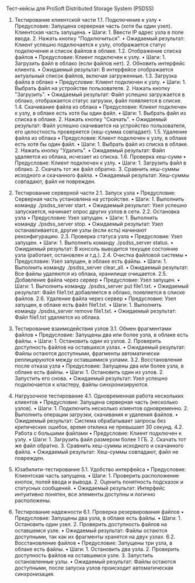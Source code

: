 Тест-кейсы для ProSoft Distributed Storage System (PSDSS)
1. Тестирование клиентской части
1.1. Подключение к узлу
    • Предусловие: Запущена серверная часть (хотя бы один узел). Клиентская часть запущена.
    • Шаги:
        1. Ввести IP адрес узла в поле ввода.
        2. Нажать кнопку "Подключиться".
    • Ожидаемый результат: Клиент успешно подключается к узлу, отображается статус подключения и список файлов в облаке.
1.2. Отображение списка файлов
    • Предусловие: Клиент подключен к узлу.
    • Шаги:
        1. Загрузить файл в облако (если файлов нет).
        2. Обновить интерфейс клиента.
    • Ожидаемый результат: В интерфейсе отображается актуальный список файлов, включая загруженные.
1.3. Загрузка файла в облако
    • Предусловие: Клиент подключен к узлу.
    • Шаги:
        1. Выбрать файл на устройстве пользователя.
        2. Нажать кнопку "Загрузить".
    • Ожидаемый результат: Файл успешно загружается в облако, отображается статус загрузки, файл появляется в списке.
1.4. Скачивание файла из облака
    • Предусловие: Клиент подключен к узлу, в облаке есть хотя бы один файл.
    • Шаги:
        1. Выбрать файл из списка в облаке.
        2. Нажать кнопку "Скачать".
    • Ожидаемый результат: Файл успешно скачивается на устройство пользователя, его целостность проверяется (хеш-сумма совпадает).
1.5. Удаление файла из облака
    • Предусловие: Клиент подключен к узлу, в облаке есть хотя бы один файл.
    • Шаги:
        1. Выбрать файл из списка в облаке.
        2. Нажать кнопку "Удалить".
    • Ожидаемый результат: Файл удаляется из облака, исчезает из списка.
1.6. Проверка хеш-сумм
    • Предусловие: Клиент подключен к узлу.
    • Шаги:
        1. Загрузить файл в облако.
        2. Скачать тот же файл обратно.
        3. Сравнить хеш-суммы исходного и скачанного файла.
    • Ожидаемый результат: Хеш-суммы совпадают, файл не поврежден.

2. Тестирование серверной части
2.1. Запуск узла
    • Предусловие: Серверная часть установлена на устройстве.
    • Шаги:
        1. Выполнить команду ./psdss_server start.
    • Ожидаемый результат: Узел успешно запускается, начинает опрос других узлов в сети.
2.2. Остановка узла
    • Предусловие: Узел запущен.
    • Шаги:
        1. Выполнить команду ./psdss_server stop.
    • Ожидаемый результат: Узел останавливается, другие узлы (если есть) начинают реконфигурацию.
2.3. Проверка статуса узла
    • Предусловие: Узел запущен.
    • Шаги:
        1. Выполнить команду ./psdss_server status.
    • Ожидаемый результат: В консоль выводится текущее состояние узла (работает, остановлен и т.д.).
2.4. Очистка файловой системы
    • Предусловие: Узел запущен, в облаке есть файлы.
    • Шаги:
        1. Выполнить команду ./psdss_server clear_all.
    • Ожидаемый результат: Все файлы удаляются из облака, хранилище очищается.
2.5. Добавление файла через сервер
    • Предусловие: Узел запущен.
    • Шаги:
        1. Выполнить команду ./psdss_server put file1.txt.
    • Ожидаемый результат: Файл file1.txt добавляется в облако, появляется в списке файлов.
2.6. Удаление файла через сервер
    • Предусловие: Узел запущен, в облаке есть файл file1.txt.
    • Шаги:
        1. Выполнить команду ./psdss_server remove file1.txt.
    • Ожидаемый результат: Файл file1.txt удаляется из облака.

3. Тестирование взаимодействия узлов
3.1. Обмен фрагментами файлов
    • Предусловие: Запущены два или более узла, в облаке есть файлы.
    • Шаги:
        1. Остановить один из узлов.
        2. Проверить доступность файлов на оставшихся узлах.
    • Ожидаемый результат: Файлы остаются доступными, фрагменты автоматически реплицируются между оставшимися узлами.
3.2. Восстановление после отказа узла
    • Предусловие: Запущены два или более узла, в облаке есть файлы.
    • Шаги:
        1. Остановить один из узлов.
        2. Запустить его снова.
    • Ожидаемый результат: Узел успешно подключается к кластеру, файлы синхронизируются.

4. Нагрузочное тестирование
4.1. Одновременная работа нескольких клиентов
    • Предусловие: Запущена серверная часть (несколько узлов).
    • Шаги:
        1. Подключить несколько клиентов одновременно.
        2. Выполнить операции загрузки, скачивания и удаления файлов.
    • Ожидаемый результат: Система обрабатывает запросы без критических ошибок, время отклика не превышает 30 секунд.
4.2. Работа с большими файлами
    • Предусловие: Клиент подключен к узлу.
    • Шаги:
        1. Загрузить файл размером более 1 ГБ.
        2. Скачать тот же файл обратно.
        3. Сравнить хеш-суммы исходного и скачанного файла.
    • Ожидаемый результат: Хеш-суммы совпадают, файл не поврежден.

5. Юзабилити-тестирование
5.1. Удобство интерфейса
    • Предусловие: Клиентская часть запущена.
    • Шаги:
        1. Проверить расположение кнопок, полей ввода и вывода.
        2. Оценить понятность подсказок и статусных сообщений.
    • Ожидаемый результат: Интерфейс интуитивно понятен, все элементы доступны и логично расположены.

6. Тестирование надежности
6.1. Проверка резервирования файлов
    • Предусловие: Запущены два узла, в облаке есть файлы.
    • Шаги:
        1. Остановить один узел.
        2. Проверить доступность файлов на оставшемся узле.
    • Ожидаемый результат: Файлы остаются доступными, так как их фрагменты хранятся на двух узлах.
6.2. Восстановление файлов
    • Предусловие: Запущены три узла, в облаке есть файлы.
    • Шаги:
        1. Остановить два узла.
        2. Проверить доступность файлов на оставшемся узле.
        3. Запустить остановленные узлы.
    • Ожидаемый результат: Файлы остаются доступными, после запуска узлов происходит автоматическая синхронизация.
